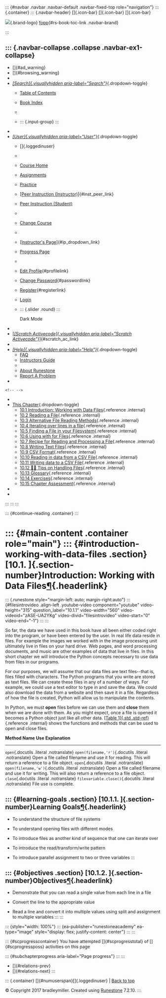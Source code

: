 ::: {#navbar .navbar .navbar-default .navbar-fixed-top role="navigation"}
::: {.container}
::: {.navbar-header}
[]{.icon-bar} []{.icon-bar} []{.icon-bar}

<div>

[![](../_static/img/RAIcon.png)](/runestone/default/user/login){.brand-logo}
[fopp](../index.html){#rs-book-toc-link .navbar-brand}

</div>
:::

::: {.navbar-collapse .collapse .navbar-ex1-collapse}
-   
-   []{#ad_warning}
-   []{#browsing_warning}
-   
-   [*[Search]{.visuallyhidden
    aria-label="Search"}*](#){.dropdown-toggle}
    -   [Table of Contents](../index.html)

    -   [Book Index](../genindex.html)

    -   

    -   ::: {.input-group}
        :::
-   
-   [*[User]{.visuallyhidden aria-label="User"}*](#){.dropdown-toggle}
    -   []{.loggedinuser}

    -   

    -   [Course Home](/ns/course/index)

    -   [Assignments](/assignment/student/chooseAssignment)

    -   [Practice](/runestone/assignments/practice)

    -   [[Peer Instruction
        (Instructor)](/runestone/peer/instructor.html)]{#inst_peer_link}

    -   [Peer Instruction (Student)](/runestone/peer/student.html)

    -   

    -   [Change Course](/runestone/default/courses)

    -   

    -   [[Instructor\'s
        Page](/runestone/admin/index)]{#ip_dropdown_link}

    -   [Progress Page](/runestone/dashboard/studentreport)

    -   

    -   [Edit Profile](/runestone/default/user/profile){#profilelink}

    -   [Change
        Password](/runestone/default/user/change_password){#passwordlink}

    -   [Register](/runestone/default/user/register){#registerlink}

    -   [Login](#)

    -   ::: {.slider .round}
        :::

        Dark Mode
-   
-   [[*[Scratch Activecode]{.visuallyhidden
    aria-label="Scratch Activecode"}*](javascript:runestoneComponents.popupScratchAC())]{#scratch_ac_link}
-   
-   [*[Help]{.visuallyhidden aria-label="Help"}*](#){.dropdown-toggle}
    -   [FAQ](http://runestoneinteractive.org/pages/faq.html)
    -   [Instructors Guide](https://guide.runestone.academy)
    -   
    -   [About Runestone](http://runestoneinteractive.org)
    -   [Report A
        Problem](/runestone/default/reportabug?course=fopp&page=intro-WorkingwithDataFiles)
-   

```{=html}
<!-- -->
```
-   
-   [This Chapter](../index.html){.dropdown-toggle}
    -   [10.1 Introduction: Working with Data
        Files](intro-WorkingwithDataFiles.html){.reference .internal}
    -   [10.2 Reading a File](ReadingaFile.html){.reference .internal}
    -   [10.3 Alternative File Reading
        Methods](AlternativeFileReadingMethods.html){.reference
        .internal}
    -   [10.4 Iterating over lines in a
        file](Iteratingoverlinesinafile.html){.reference .internal}
    -   [10.5 Finding a File in your
        Filesystem](FindingaFileonyourDisk.html){.reference .internal}
    -   [10.6 Using with for Files](With.html){.reference .internal}
    -   [10.7 Recipe for Reading and Processing a
        File](FilesRecipe.html){.reference .internal}
    -   [10.8 Writing Text Files](WritingTextFiles.html){.reference
        .internal}
    -   [10.9 CSV Format](CSVFormat.html){.reference .internal}
    -   [10.10 Reading in data from a CSV
        File](ReadingCSVFiles.html){.reference .internal}
    -   [10.11 Writing data to a CSV
        File](WritingCSVFiles.html){.reference .internal}
    -   [10.12 👩‍💻 Tips on Handling
        Files](WPTipsHandlingFiles.html){.reference .internal}
    -   [10.13 Glossary](Glossary.html){.reference .internal}
    -   [10.14 Exercises](Exercises.html){.reference .internal}
    -   [10.15 Chapter Assessment](ChapterAssessment.html){.reference
        .internal}
-   
-   
:::
:::
:::

::: {#continue-reading .container}
:::

::: {#main-content .container role="main"}
::: {#introduction-working-with-data-files .section}
[10.1. ]{.section-number}Introduction: Working with Data Files[¶](#introduction-working-with-data-files "Permalink to this heading"){.headerlink}
=================================================================================================================================================

::: {.runestone style="margin-left: auto; margin-right:auto"}
::: {#filesintrovideo .align-left .youtube-video component="youtube" video-height="315" question_label="10.1.1" video-width="560" video-videoid="zASE-UA2YKg" video-divid="filesintrovideo" video-start="0" video-end="-1"}
:::
:::

So far, the data we have used in this book have all been either coded
right into the program, or have been entered by the user. In real life
data reside in files. For example the images we worked with in the image
processing unit ultimately live in files on your hard drive. Web pages,
and word processing documents, and music are other examples of data that
live in files. In this short chapter we will introduce the Python
concepts necessary to use data from files in our programs.

For our purposes, we will assume that our data files are text
files--that is, files filled with characters. The Python programs that
you write are stored as text files. We can create these files in any of
a number of ways. For example, we could use a text editor to type in and
save the data. We could also download the data from a website and then
save it in a file. Regardless of how the file is created, Python will
allow us to manipulate the contents.

In Python, we must **open** files before we can use them and **close**
them when we are done with them. As you might expect, once a file is
opened it becomes a Python object just like all other data. [[Table
1]{.std .std-ref}](#filemethods1a){.reference .internal} shows the
functions and methods that can be used to open and close files.

  **Method Name**                            **Use**                                                   **Explanation**
  ------------------------------------------ --------------------------------------------------------- ---------------------------------------------------------------------------------------------------------
  `open`{.docutils .literal .notranslate}    `open(filename,'r')`{.docutils .literal .notranslate}     Open a file called filename and use it for reading. This will return a reference to a file object.
  `open`{.docutils .literal .notranslate}    `open(filename,'w')`{.docutils .literal .notranslate}     Open a file called filename and use it for writing. This will also return a reference to a file object.
  `close`{.docutils .literal .notranslate}   `filevariable.close()`{.docutils .literal .notranslate}   File use is complete.

::: {#learning-goals .section}
[10.1.1. ]{.section-number}Learning Goals[¶](#learning-goals "Permalink to this heading"){.headerlink}
------------------------------------------------------------------------------------------------------

-   To understand the structure of file systems

-   To understand opening files with different modes

-   To introduce files as another kind of sequence that one can iterate
    over

-   To introduce the read/transform/write pattern

-   To introduce parallel assignment to two or three variables
:::

::: {#objectives .section}
[10.1.2. ]{.section-number}Objectives[¶](#objectives "Permalink to this heading"){.headerlink}
----------------------------------------------------------------------------------------------

-   Demonstrate that you can read a single value from each line in a
    file

-   Convert the line to the appropriate value

-   Read a line and convert it into multiple values using split and
    assignment to multiple variables
:::
:::

::: {style="width: 100%"}
::: {ea-publisher="runestoneacademy" ea-type="image" style="display: flex; justify-content: center"}
:::
:::

::: {#scprogresscontainer}
You have attempted []{#scprogresstotal} of []{#scprogressposs}
activities on this page

::: {#subchapterprogress aria-label="Page progress"}
:::
:::

-   [[](toctree.html)]{#relations-prev}
-   [[](ReadingaFile.html)]{#relations-next}
:::

::: {.container}
[]{#numuserspan}[]{.loggedinuser} \| [Back to top](#)

© Copyright 2017 bradleymiller. Created using
[Runestone](http://runestoneinteractive.org/) 7.2.10.
:::
